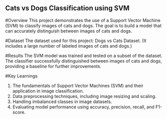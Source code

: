 ## Cats vs Dogs Classification using SVM

#Overview
This project demonstrates the use of a Support Vector Machine (SVM) to classify images of cats and dogs. The goal is to build a model that can accurately distinguish between images of cats and dogs.

#Dataset
The dataset used for this project: Dogs vs Cats Dataset. (It includes a large number of labeled images of cats and dogs.)

#Results
The SVM model was trained and tested on a subset of the dataset. The classifier successfully distinguished between images of cats and dogs, providing a baseline for further improvements.

#Key Learnings
1. The fundamentals of Support Vector Machines (SVM) and their application in image classification.
2. Data preprocessing techniques, including image resizing and scaling.
3. Handling imbalanced classes in image datasets.
4. Evaluating model performance using accuracy, precision, recall, and F1-score.
